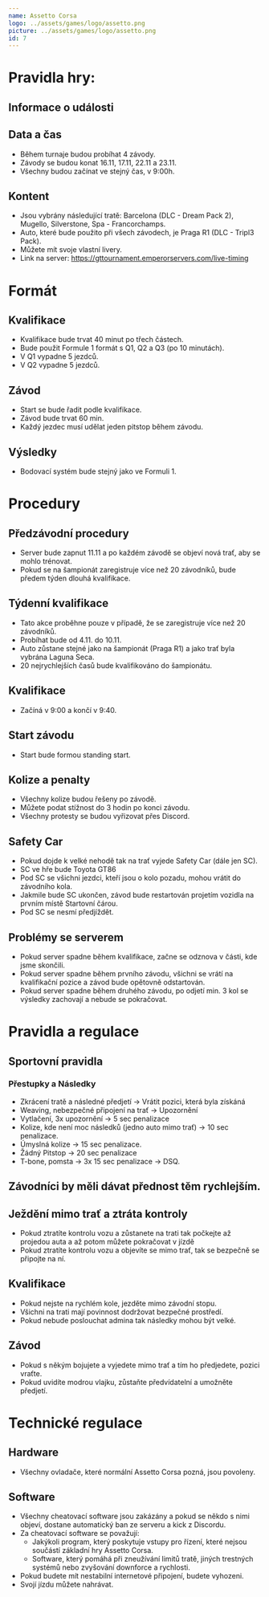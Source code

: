 ```yaml
---
name: Assetto Corsa
logo: ../assets/games/logo/assetto.png
picture: ../assets/games/logo/assetto.png
id: 7
---
```


# Pravidla hry:

## Informace o události

## Data a čas

- Během turnaje budou probíhat 4 závody.
- Závody se budou konat 16.11, 17.11, 22.11 a 23.11.
- Všechny budou začínat ve stejný čas, v 9:00h.

## Kontent

- Jsou vybrány následující tratě: Barcelona (DLC - Dream Pack 2), Mugello, Silverstone, Spa - Francorchamps.
- Auto, které bude použito při všech závodech, je Praga R1 (DLC - Tripl3 Pack).
- Můžete mít svoje vlastní livery.
- Link na server: https://gttournament.emperorservers.com/live-timing

# Formát

## Kvalifikace

- Kvalifikace bude trvat 40 minut po třech částech.
- Bude použit Formule 1 formát s Q1, Q2 a Q3 (po 10 minutách).
- V Q1 vypadne 5 jezdců.
- V Q2 vypadne 5 jezdců.

## Závod

- Start se bude řadit podle kvalifikace.
- Závod bude trvat 60 min.
- Každý jezdec musí udělat jeden pitstop během závodu.

## Výsledky

- Bodovací systém bude stejný jako ve Formuli 1.

# Procedury

## Předzávodní procedury

- Server bude zapnut 11.11 a po každém závodě se objeví nová trať, aby se mohlo trénovat.
- Pokud se na šampionát zaregistruje více než 20 závodníků, bude předem týden dlouhá kvalifikace.

## Týdenní kvalifikace

- Tato akce proběhne pouze v případě, že se zaregistruje více než 20 závodníků.
- Probíhat bude od 4.11. do 10.11.
- Auto zůstane stejné jako na šampionát (Praga R1) a jako trať byla vybrána Laguna Seca.
- 20 nejrychlejších časů bude kvalifikováno do šampionátu.

## Kvalifikace

- Začíná v 9:00 a končí v 9:40.

## Start závodu

- Start bude formou standing start.

## Kolize a penalty

- Všechny kolize budou řešeny po závodě.
- Můžete podat stížnost do 3 hodin po konci závodu.
- Všechny protesty se budou vyřizovat přes Discord.

## Safety Car

- Pokud dojde k velké nehodě tak na trať vyjede Safety Car (dále jen SC).
- SC ve hře bude Toyota GT86
- Pod SC se všichni jezdci, kteří jsou o kolo pozadu, mohou vrátit do závodního kola.
- Jakmile bude SC ukončen, závod bude restartován projetím vozidla na prvním místě Startovní čárou.
- Pod SC se nesmí předjíždět.

## Problémy se serverem

- Pokud server spadne během kvalifikace, začne se odznova v části, kde jsme skončili.
- Pokud server spadne během prvního závodu, všichni se vrátí na kvalifikační pozice a závod bude opětovně odstartován.
- Pokud server spadne během druhého závodu, po odjetí min. 3 kol se výsledky zachovají a nebude se pokračovat.

# Pravidla a regulace

## Sportovní pravidla

### Přestupky a Následky

- Zkrácení tratě a následné předjetí → Vrátit pozici, která byla získáná
- Weaving, nebezpečné připojení na trať → Upozornění
- Vytlačení, 3x upozornění → 5 sec penalizace
- Kolize, kde není moc následků (jedno auto mimo trať) → 10 sec penalizace.
- Úmyslná kolize → 15 sec penalizace.
- Žádný Pitstop → 20 sec penalizace
- T-bone, pomsta → 3x 15 sec penalizace → DSQ.

## Závodníci by měli dávat přednost těm rychlejším.

## Ježdění mimo trať a ztráta kontroly

- Pokud ztratíte kontrolu vozu a zůstanete na trati tak počkejte až projedou auta a až potom můžete pokračovat v jízdě
- Pokud ztratíte kontrolu vozu a objevíte se mimo trať, tak se bezpečně se   připojte na ní.

## Kvalifikace

- Pokud nejste na rychlém kole, jezděte mimo závodní stopu.
- Všichni na trati mají povinnost dodržovat bezpečné prostředí.
- Pokud nebude poslouchat admina tak následky mohou být velké.

## Závod

- Pokud s někým bojujete a vyjedete mimo trať a tím ho předjedete, pozici vraťte.
- Pokud uvidíte modrou vlajku, zůstaňte předvídatelní a umožněte předjetí.

# Technické regulace

## Hardware

- Všechny ovladače, které normální Assetto Corsa pozná, jsou povoleny.

## Software

- Všechny cheatovací software jsou zakázány a pokud se někdo s nimi objeví, dostane automatický ban ze serveru a kick z Discordu.
- Za cheatovací software se považují:
    - Jakýkoli program, který poskytuje vstupy pro řízení, které nejsou součástí základní hry Assetto Corsa.
    - Software, který pomáhá při zneužívání limitů tratě, jiných trestných systémů nebo zvyšování downforce a rychlosti.
- Pokud budete mít nestabilní internetové připojení, budete vyhozeni.
- Svojí jízdu můžete nahrávat.